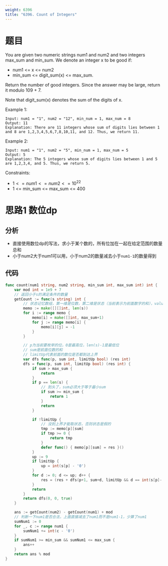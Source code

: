 ```yaml
---
weight: 6396
title: "6396. Count of Integers"
---
```


# 题目

You are given two numeric strings num1 and num2 and two integers max_sum and min_sum. We denote an integer x to be good if:

- num1 <= x <= num2
- min_sum <= digit_sum(x) <= max_sum.

Return the number of good integers. Since the answer may be large, return it modulo 109 + 7.

Note that digit_sum(x) denotes the sum of the digits of x.

Example 1:

```
Input: num1 = "1", num2 = "12", min_num = 1, max_num = 8
Output: 11
Explanation: There are 11 integers whose sum of digits lies between 1 and 8 are 1,2,3,4,5,6,7,8,10,11, and 12. Thus, we return 11.
```

Example 2:

```
Input: num1 = "1", num2 = "5", min_num = 1, max_num = 5
Output: 5
Explanation: The 5 integers whose sum of digits lies between 1 and 5 are 1,2,3,4, and 5. Thus, we return 5.
```

Constraints:

- $1 <= num1 <= num2 <= 10^{22}$
- 1 <= min_sum <= max_sum <= 400

# 思路1 数位dp

## 分析

- 直接使用数位dp的写法，求小于某个数的，所有位加在一起在给定范围的数量总和
- 小于num2大于num1可以用，小于num2的数量减去小于`num1-1`的数量得到

## 代码

```go
func count(num1 string, num2 string, min_sum int, max_sum int) int {
	var mod int = 1e9 + 7
	// 返回小于s的满足条件的数量
	getCount := func(s string) int {
		// 状态记忆数组，第一维是位数，第二维是状态（当前表示为前面数字的和），value是数量
		memo := make([][]int, len(s))
		for i := range memo {
			memo[i] = make([]int, max_sum+1)
			for j := range memo[i] {
				memo[i][j] = -1
			}
		}

		// p为当前要枚举的位，0是最高位，len(s)-1是最低位
		// sum是前面位数的和
		// limitUp代表前面的数位是否都到达上界
		var dfs func(p, sum int, limitUp bool) (res int)
		dfs = func(p, sum int, limitUp bool) (res int) {
			if sum > max_sum {
				return
			}
			if p == len(s) {
				// 到头了，sum必须大于等于最小sum
				if sum >= min_sum {
					return 1
				}
				return
			}

			if !limitUp {
				// 没到上界才能取状态，否则状态是假的
				tmp := memo[p][sum]
				if tmp >= 0 {
					return tmp
				}
				defer func() { memo[p][sum] = res }()
			}
			up := 9
			if limitUp {
				up = int(s[p] - '0')
			}
			for d := 0; d <= up; d++ {
				res = (res + dfs(p+1, sum+d, limitUp && d == int(s[p]-'0'))) % mod
			}
			return
		}
		return dfs(0, 0, true)
	}

	ans := getCount(num2) - getCount(num1) + mod
	// 判断一下num1是否合法，上面直接减去了num1而不是num1-1，少算了num1
	sumNum1 := 0
	for _, c := range num1 {
		sumNum1 += int(c - '0')
	}
	if sumNum1 >= min_sum && sumNum1 <= max_sum {
		ans++
	}
	return ans % mod
}
```
